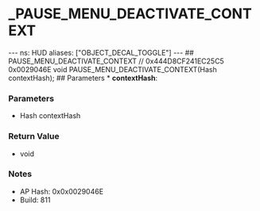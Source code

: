 # _PAUSE_MENU_DEACTIVATE_CONTEXT

--- ns: HUD aliases: ["OBJECT_DECAL_TOGGLE"] --- ## PAUSE_MENU_DEACTIVATE_CONTEXT  // 0x444D8CF241EC25C5 0x0029046E void PAUSE_MENU_DEACTIVATE_CONTEXT(Hash contextHash);   ## Parameters * **contextHash**:

### Parameters
* Hash contextHash

### Return Value
* void

### Notes
* AP Hash: 0x0x0029046E
* Build: 811

